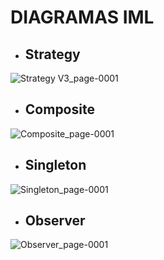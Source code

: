 <h1>DIAGRAMAS IML</h1>

* <h2>Strategy</h2>
![Strategy V3_page-0001](https://github.com/user-attachments/assets/fcf5168d-80e1-44ef-b6ce-a85c3dd43ab7)

* <h2>Composite</h2>
![Composite_page-0001](https://github.com/user-attachments/assets/0407edd0-6b5b-4831-baf8-3510af60c4c7)

* <h2>Singleton</h2>
![Singleton_page-0001](https://github.com/user-attachments/assets/e20cb359-152c-4180-bde7-2c418d7072b8)

* <h2>Observer</h2>
![Observer_page-0001](https://github.com/user-attachments/assets/84b7e4de-1374-40ea-a2c4-c3f24cc8c1a8)
